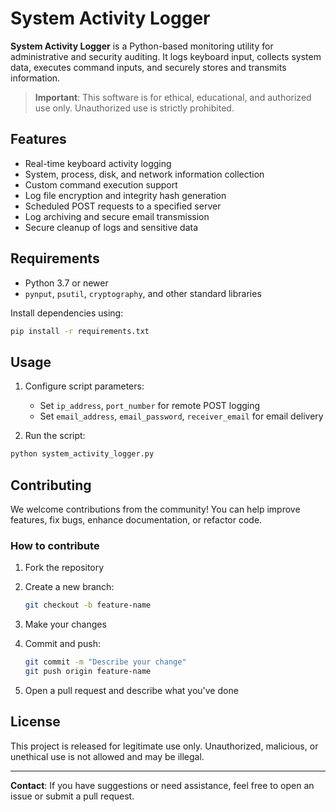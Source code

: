 # System Activity Logger

**System Activity Logger** is a Python-based monitoring utility for administrative and security auditing. It logs keyboard input, collects system data, executes command inputs, and securely stores and transmits information.

> **Important**: This software is for ethical, educational, and authorized use only. Unauthorized use is strictly prohibited.

## Features

* Real-time keyboard activity logging
* System, process, disk, and network information collection
* Custom command execution support
* Log file encryption and integrity hash generation
* Scheduled POST requests to a specified server
* Log archiving and secure email transmission
* Secure cleanup of logs and sensitive data

## Requirements

* Python 3.7 or newer
* `pynput`, `psutil`, `cryptography`, and other standard libraries

Install dependencies using:

```bash
pip install -r requirements.txt
```

## Usage

1. Configure script parameters:

   * Set `ip_address`, `port_number` for remote POST logging
   * Set `email_address`, `email_password`, `receiver_email` for email delivery

2. Run the script:

```bash
python system_activity_logger.py
```

## Contributing

We welcome contributions from the community! You can help improve features, fix bugs, enhance documentation, or refactor code.

### How to contribute

1. Fork the repository
2. Create a new branch:

   ```bash
   git checkout -b feature-name
   ```
3. Make your changes
4. Commit and push:

   ```bash
   git commit -m "Describe your change"
   git push origin feature-name
   ```
5. Open a pull request and describe what you've done

## License

This project is released for legitimate use only. Unauthorized, malicious, or unethical use is not allowed and may be illegal.

---

**Contact**: If you have suggestions or need assistance, feel free to open an issue or submit a pull request.
